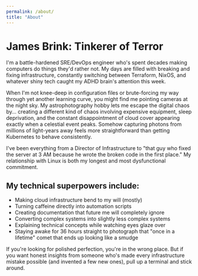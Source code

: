 ```yaml
---
permalink: /about/
title: "About"
---
```


# James Brink: Tinkerer of Terror

I'm a battle-hardened SRE/DevOps engineer who's spent decades making computers do things they'd rather not. My days are filled with breaking and fixing infrastructure, constantly switching between Terraform, NixOS, and whatever shiny tech caught my ADHD brain's attention this week.

When I'm not knee-deep in configuration files or brute-forcing my way through yet another learning curve, you might find me pointing cameras at the night sky. My astrophotography hobby lets me escape the digital chaos by... creating a different kind of chaos involving expensive equipment, sleep deprivation, and the constant disappointment of cloud cover appearing exactly when a celestial event peaks. Somehow capturing photons from millions of light-years away feels more straightforward than getting Kubernetes to behave consistently.

I've been everything from a Director of Infrastructure to "that guy who fixed the server at 3 AM because he wrote the broken code in the first place." My relationship with Linux is both my longest and most dysfunctional commitment.

## My technical superpowers include:

- Making cloud infrastructure bend to my will (mostly)
- Turning caffeine directly into automation scripts
- Creating documentation that future me will completely ignore
- Converting complex systems into slightly less complex systems
- Explaining technical concepts while watching eyes glaze over
- Staying awake for 36 hours straight to photograph that "once in a lifetime" comet that ends up looking like a smudge

If you're looking for polished perfection, you're in the wrong place. But if you want honest insights from someone who's made every infrastructure mistake possible (and invented a few new ones), pull up a terminal and stick around.
